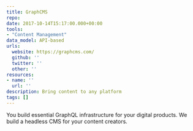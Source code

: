 ```yaml
---
title: GraphCMS
repo: 
date: 2017-10-14T15:17:00.000+00:00
tools:
- "Content Management"
data_model: API-based
urls:
  website: https://graphcms.com/
  github: ''
  twitter: ''
  other: ''
resources:
- name: ''
  url: ''
description: Bring content to any platform
tags: []
---
```

You build essential GraphQL infrastructure for your digital products. We build a headless CMS for your content creators.

